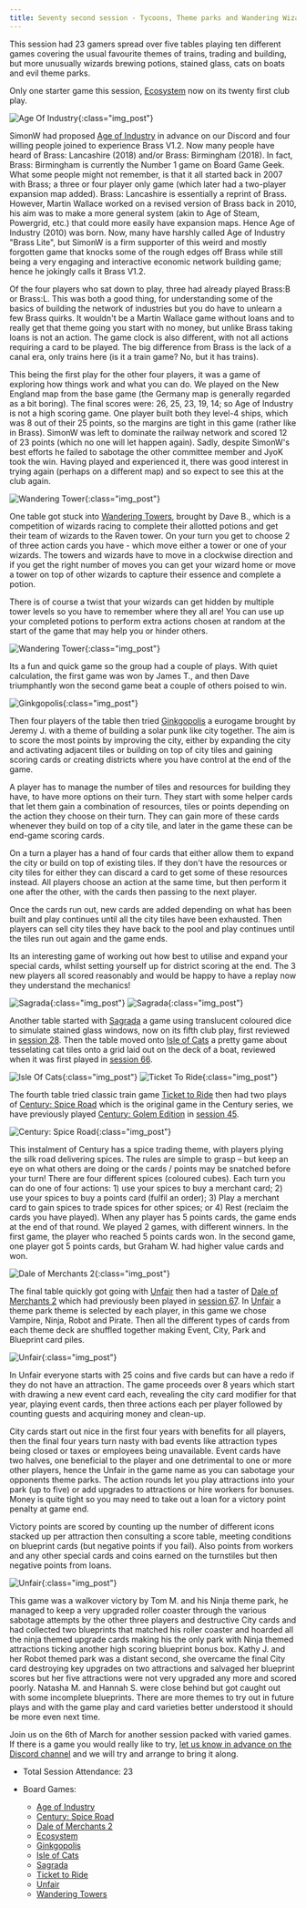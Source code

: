 ```yaml
---
title: Seventy second session - Tycoons, Theme parks and Wandering Wizards
---
```


This session had 23 gamers spread over five tables playing ten different games covering the usual favourite themes of trains, trading and building, but more unusually wizards brewing potions, stained glass, cats on boats and evil theme parks.

Only one starter game this session, [Ecosystem][E] now on its twenty first club play.

![Age Of Industry](/images/posts/2024_02_21/AgeOfIndustry01.jpg "Age Of Industry"){:class="img_post"}

 

SimonW had proposed [Age of Industry][AoI] in advance on our Discord and four willing people joined to experience Brass V1.2. Now many people have heard of Brass: Lancashire (2018) and/or Brass: Birmingham (2018). In fact, Brass: Birmingham is currently the Number 1 game on Board Game Geek. What some people might not remember, is that it all started back in 2007 with Brass; a three or four player only game (which later had a two-player expansion map added). Brass: Lancashire is essentially a reprint of Brass. However, Martin Wallace worked on a revised version of Brass back in 2010, his aim was to make a more general system (akin to Age of Steam, Powergrid, etc.) that could more easily have expansion maps. Hence Age of Industry (2010) was born. Now, many have harshly called Age of Industry "Brass Lite", but SimonW is a firm supporter of this weird and mostly forgotten game that knocks some of the rough edges off Brass while still being a very engaging and interactive economic network building game; hence he jokingly calls it Brass V1.2.

Of the four players who sat down to play, three had already played Brass:B or Brass:L. This was both a good thing, for understanding some of the basics of building the network of industries but you do have to unlearn a few Brass quirks. It wouldn't be a Martin Wallace game without loans and to really get that theme going you start with no money, but unlike Brass taking loans is not an action. The game clock is also different, with not all actions requiring a card to be played. The big difference from Brass is the lack of a canal era, only trains here (is it a train game? No, but it has trains).

This being the first play for the other four players, it was a game of exploring how things work and what you can do. We played on the New England map from the base game (the Germany map is generally regarded as a bit boring). The final scores were: 26, 25, 23, 19, 14; so Age of Industry is not a high scoring game. One player built both they level-4 ships, which was 8 out of their 25 points, so the margins are tight in this game (rather like in Brass). SimonW was left to dominate the railway network and scored 12 of 23 points (which no one will let happen again). Sadly, despite SimonW's best efforts he failed to sabotage the other committee member and JyoK took the win. Having played and experienced it, there was good interest in trying again (perhaps on a different map) and so expect to see this at the club again.

![Wandering Tower](/images/posts/2024_02_21/WanderingTower01.jpg "Wandering Tower"){:class="img_post"}

One table got stuck into [Wandering Towers][WT], brought by Dave B., which is a competition of wizards racing to complete their allotted potions and get their team of wizards to the Raven tower. On your turn you get to choose 2 of three action cards you have - which move either a tower or one of your wizards. The towers and wizards have to move in a clockwise direction and if you get the right number of moves you can get your wizard home or move a tower on top of other wizards to capture their essence and complete a potion. 

There is of course a twist that your wizards can get hidden by multiple tower levels so you have to remember where they all are! You can use up your completed potions to perform extra actions chosen at random at the start of the game that may help you or hinder others. 

![Wandering Tower](/images/posts/2024_02_21/WanderingTower02.jpg "Wandering Tower"){:class="img_post"}

Its a fun and quick game so the group had a couple of plays. With quiet calculation, the first game was won by James T., and then Dave triumphantly won the second game beat a couple of others poised to win.

![Ginkgopolis](/images/posts/2024_02_21/Ginkgopolis01.jpg "Ginkgopolis"){:class="img_post"}

Then four players of the table then tried [Ginkgopolis][Gp] a eurogame brought by Jeremy J. with a theme of building a solar punk like city together. The aim is to score the most points by improving the city, either by expanding the city and activating adjacent tiles or building on top of city tiles and gaining scoring cards or creating districts where you have control at the end of the game.

A player has to manage the number of tiles and resources for building they have, to have more options on their turn. They start with some helper cards that let them gain a combination of resources, tiles or points depending on the action they choose on their turn. They can gain more of these cards whenever they build on top of a city tile, and later in the game these can be end-game scoring cards. 

On a turn a player has a hand of four cards that either allow them to expand the city or build on top of existing tiles. If they don't have the resources or city tiles for either they can discard a card to get some of these resources instead. All players choose an action at the same time, but then perform it one after the other, with the cards then passing to the next player.

Once the cards run out, new cards are added depending on what has been built and play continues until all the city tiles have been exhausted. Then players can sell city tiles they have back to the pool and play continues until the tiles run out again and the game ends.

Its an interesting game of working out how best to utilise and expand your special cards, whilst setting yourself up for district scoring at the end. The 3 new players all scored reasonably and would be happy to have a replay now they understand the mechanics!

![Sagrada](/images/posts/2024_02_21/Sagrada01.jpg "Sagrada"){:class="img_post"}
![Sagrada](/images/posts/2024_02_21/Sagrada02.jpg "Sagrada"){:class="img_post"}

Another table started with [Sagrada][Sag] a game using translucent coloured dice to simulate stained glass windows, now on its fifth club play, first reviewed in [session 28][28]. Then the table moved onto [Isle of Cats][IoC] a pretty game about tesselating cat tiles onto a grid laid out on the deck of a boat, reviewed when it was first played in [session 66][66].

![Isle Of Cats](/images/posts/2024_02_21/IsleOfCats01.jpg "Isle Of Cats"){:class="img_post"}
![Ticket To Ride](/images/posts/2024_02_21/TicketToRide01.jpg "Ticket To Ride"){:class="img_post"}

The fourth table tried classic train game [Ticket to Ride][TtR] then had two plays of [Century: Spice Road][CSR] which is the original game in the Century series, we have previously played [Century: Golem Edition][CG] in [session 45][45]. 

![Century: Spice Road](/images/posts/2024_02_21/CenturySpiceRoad01.jpg "Century: Spice Road"){:class="img_post"}

This instalment of Century has a spice trading theme, with players plying the silk road delivering spices. The rules are simple to grasp – but keep an eye on what others are doing or the cards / points may be snatched before your turn! There are four different spices (coloured cubes). Each turn you can do one of four actions: 1) use your spices to buy a merchant card; 2) use your spices to buy a points card (fulfil an order); 3) Play a merchant card to gain spices to trade spices for other spices; or 4) Rest (reclaim the cards you have played).  When any player has 5 points cards, the game ends at the end of that round.  We played 2 games, with different winners.  In the first game, the player who reached 5 points cards won.  In the second game, one player got 5 points cards, but Graham W. had higher value cards and won.

![Dale of Merchants 2](/images/posts/2024_02_21/DaleMerchants01.jpg "Dale of Merchants 2"){:class="img_post"}

The final table quickly got going with [Unfair][Unf] then had a taster of [Dale of Merchants 2][DoM] which had previously been played in [session 67][67]. In [Unfair][Unf] a theme park theme is selected by each player, in this game we chose Vampire, Ninja, Robot and Pirate. Then all the different types of cards from each theme deck are shuffled together making Event, City, Park and Blueprint card piles.

![Unfair](/images/posts/2024_02_21/Unfair01.jpg "Unfair"){:class="img_post"}

In Unfair everyone starts with 25 coins and five cards but can have a redo if they do not have an attraction. The game proceeds over 8 years which start with drawing a new event card each, revealing the city card modifier for that year, playing event cards, then three actions each per player followed by counting guests and acquiring money and clean-up.

City cards start out nice in the first four years with benefits for all players, then the final four years turn nasty with bad events like attraction types being closed or taxes or employees being unavailable. Event cards have two halves, one beneficial to the player and one detrimental to one or more other players, hence the Unfair in the game name as you can sabotage your opponents theme parks. The action rounds let you play attractions into your park (up to five) or add upgrades to attractions or hire workers for bonuses. Money is quite tight so you may need to take out a loan for a victory point penalty at game end.

Victory points are scored by counting up the number of different icons stacked up per attraction then consulting a score table, meeting conditions on blueprint cards (but negative points if you fail). Also points from workers and any other special cards and coins earned on the turnstiles but then negative points from loans.

![Unfair](/images/posts/2024_02_21/Unfair02.jpg "Unfair"){:class="img_post"}

This game was a walkover victory by Tom M. and his Ninja theme park, he managed to keep a very upgraded roller coaster through the various sabotage attempts by the other three players and destructive City cards and had collected two blueprints that matched his roller coaster and hoarded all the ninja themed upgrade cards making his the only park with Ninja themed attractions ticking another high scoring blueprint bonus box. Kathy J. and her Robot themed park was a distant second, she overcame the final City card destroying key upgrades on two attractions and salvaged her blueprint scores but her five attractions were not very upgraded any more and scored poorly. Natasha M. and Hannah S. were close behind but got caught out with some incomplete blueprints. There are more themes to try out in future plays and with the game play and card varieties better understood it should be more even next time.

Join us on the 6th of March for another session packed with varied games. If there is a game you would really like to try, [let us know in advance on the Discord channel][Contact] and we will try and arrange to bring it along. 

* Total Session Attendance: 23
* Board Games:

	 * [Age of Industry][AoI]
	 * [Century: Spice Road][CSR]
	 * [Dale of Merchants 2][DoM]
	 * [Ecosystem][E]
	 * [Ginkgopolis][Gp]
	 * [Isle of Cats][IoC]
	 * [Sagrada][Sag]
	 * [Ticket to Ride][TtR]
	 * [Unfair][Unf]
	 * [Wandering Towers][WT]
	

[28]: /2022/04/20/twentyeighth-session.html
[45]: /2023/01/11/fortyfifth-session.html
[66]: /2023/11/01/sixtysixth-session.html
[67]: /2023/11/15/sixtyseventh-session.html


[AoI]: {{site.data.BoardGameLinks.AgeOfIndustry.Link}}
[CSR]: {{site.data.BoardGameLinks.CenturySpiceRoad.Link}}
[DoM]: {{site.data.BoardGameLinks.DaleOfMerchants.Link}}
[E]: {{site.data.BoardGameLinks.Ecosystem.Link}}
[Gp]: {{site.data.BoardGameLinks.Ginkgopolis.Link}}
[IoC]: {{site.data.BoardGameLinks.IsleOfCats.Link}}
[Sag]: {{site.data.BoardGameLinks.Sagrada.Link}}
[TtR]: {{site.data.BoardGameLinks.TicketToRide.Link}}
[Unf]: {{site.data.BoardGameLinks.Unfair.Link}}
[WT]: {{site.data.BoardGameLinks.WanderingTowers.Link}}
[CG]: {{site.data.BoardGameLinks.CenturyGolemEdition.Link}}

[Contact]: /Contact.html
